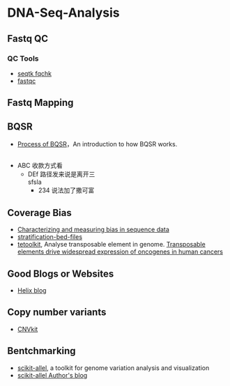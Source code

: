 # DNA-Seq-Analysis
## Fastq QC
### QC Tools
* [seqtk fqchk](https://blog.liang2.tw/posts/2015/09/seqtk/)
* [fastqc](https://github.com/s-andrews/FastQC)

## Fastq Mapping
## BQSR
* [Process of BQSR](http://zenfractal.com/2014/01/25/bqsr/)，An introduction to how BQSR works.
##
- ABC
收款方式看
    - DEf
        路径发来说是离开三  
        sfsla
       - 234
       说法加了撒可富
## Coverage Bias
* [Characterizing and measuring bias in sequence data](https://genomebiology.biomedcentral.com/articles/10.1186/gb-2013-14-5-r51)
* [stratification-bed-files](https://github.com/ga4gh/benchmarking-tools/tree/master/resources/stratification-bed-files)
* [tetoolkit](https://github.com/mhammell-laboratory/tetoolkit), Analyse transposable element in genome. [Transposable elements drive widespread expression of oncogenes in human cancers](https://sci-hub.tw/10.1038/s41588-019-0373-3)

## Good Blogs or Websites
* [Helix blog](https://blog.helix.com/blog/)


## Copy number variants
* [CNVkit](https://github.com/etal/cnvkit)

## Bentchmarking
* [scikit-allel](https://scikit-allel.readthedocs.io/en/stable/stats/mendel.html), a toolkit for genome variation analysis and visualization
* [scikit-allel Author's blog](https://alimanfoo.github.io/)

